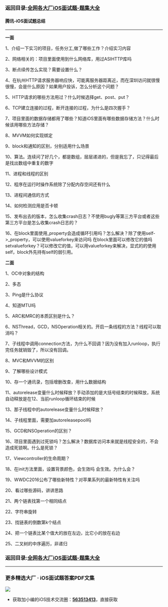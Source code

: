 ### 返回目录:[全网各大厂iOS面试题-题集大全](https://github.com/LGBamboo/iOS-Advanced)

#### 腾讯-iOS面试题总结

***


**一面**

1、介绍一下实习的项目，任务分工,做了哪些工作？介绍实习内容

2、网络相关的：项目里面使用到什么网络库，用过ASIHTTP库吗

3、断点续传怎么实现？需要设置什么？

4、在杭州HTTP请求服务器响应快，可能离服务器距离近，而在深圳访问就很慢很慢，会是什么原因？如果用户投诉，怎么分析这个问题？

5、HTTP请求的哪些方法用过？什么时候选择get、post、put？

6、TCP建立连接的过程，断开连接的过程，为什么是四次握手？

7、项目里面的数据存储都用了哪些？知道iOS里面有哪些数据存储方法？什么时候该用哪些方法存储？

8、MVVM如何实现绑定

9、block和通知的区别，分别适用什么场景

10、算法。连续问了好几个，都是数组，层层递进的，但是我忘了，只记得最后是找出数组中重复的数字

11、进程和线程的区别

12、程序在运行时操作系统除了分配内存空间还有什么

13、进程间通信的方式

14、如何检测应用是否卡顿

15、发布出去的版本，怎么收集crash日志？不使用bugly等第三方平台或者这些第三方平台是怎么收集crash日志的？

16、在block里面使用_property会造成循环引用吗？怎么解决？除了使用self->_property，可以使用valueforkey来访问吗  在block里面可以修改它的值吗setvalueforkey？可以修改它的值，可以用valueforkey来解决，显式的的使用self，block外先持有self的弱引用。

**二面**

1、OC中对象的结构

2、多态

3、Ping是什么协议

4、知道MTU吗

5、ARC和MRC的本质区别是什么？

6、NSThread，GCD，NSOperation相关的。开启一条线程的方法？线程可以取消吗？

7、子线程中调用connection方法，为什么不回调？因为没有加入runloop，执行完任务就销毁了，所以没有回调。

8、MVC和MVVM的区别

9、了解哪些设计模式

10、存一个通讯录，包括增删改查，用什么数据结构

11、autorelease变量什么时候释放？手动添加的是大括号结束的时候释放，系统自动释放是在12、当前runloop循环结束的时候

13、那子线程中的autorelease变量什么时候释放？

14、子线程里面，需要加autoreleasepool吗

15、GCD和NSOperation的区别？

16、项目里面遇到过死锁吗？怎么解决？数据库访问本来就是线程安全的，不会造成死锁啊。什么是死锁？

17、Viewcontroller的生命周期？

18、在init方法里面，设置背景颜色，会生效吗 会生效。为什么会？

19、WWDC2016公布了哪些新特性？对苹果系列的最新特性有关注吗

20、看过哪些源码，讲讲思路

21、两个链表找第一个相同结点

22、字符串旋转

23、找链表的倒数第k个结点

24、把一个链表比某个值大的放在左边，比它小的放在右边

25、二叉树的中序遍历，非递归

### 返回目录:[全网各大厂iOS面试题-题集大全](https://github.com/LGBamboo/iOS-Advanced)

***
### 更多精选大厂 · iOS面试题答案PDF文集

![](https://upload-images.jianshu.io/upload_images/17495317-e01b6f4e054727b7.png?imageMogr2/auto-orient/strip%7CimageView2/2/w/1240)
* 获取加小编的iOS技术交流圈：**[563513413](https://jq.qq.com/?_wv=1027&k=GynQasZN)**，直接获取
